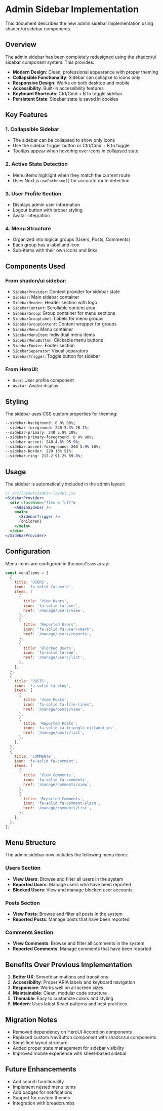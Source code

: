 # Admin Sidebar Implementation

This document describes the new admin sidebar implementation using shadcn/ui sidebar components.

## Overview

The admin sidebar has been completely redesigned using the shadcn/ui sidebar component system. This provides:

- **Modern Design**: Clean, professional appearance with proper theming
- **Collapsible Functionality**: Sidebar can collapse to icons only
- **Responsive Design**: Works on both desktop and mobile
- **Accessibility**: Built-in accessibility features
- **Keyboard Shortcuts**: Ctrl/Cmd + B to toggle sidebar
- **Persistent State**: Sidebar state is saved in cookies

## Key Features

### 1. Collapsible Sidebar

- The sidebar can be collapsed to show only icons
- Use the sidebar trigger button or Ctrl/Cmd + B to toggle
- Tooltips appear when hovering over icons in collapsed state

### 2. Active State Detection

- Menu items highlight when they match the current route
- Uses Next.js `usePathname()` for accurate route detection

### 3. User Profile Section

- Displays admin user information
- Logout button with proper styling
- Avatar integration

### 4. Menu Structure

- Organized into logical groups (Users, Posts, Comments)
- Each group has a label and icon
- Sub-items with their own icons and links

## Components Used

### From shadcn/ui sidebar:

- `SidebarProvider`: Context provider for sidebar state
- `Sidebar`: Main sidebar container
- `SidebarHeader`: Header section with logo
- `SidebarContent`: Scrollable content area
- `SidebarGroup`: Group container for menu sections
- `SidebarGroupLabel`: Labels for menu groups
- `SidebarGroupContent`: Content wrapper for groups
- `SidebarMenu`: Menu container
- `SidebarMenuItem`: Individual menu items
- `SidebarMenuButton`: Clickable menu buttons
- `SidebarFooter`: Footer section
- `SidebarSeparator`: Visual separators
- `SidebarTrigger`: Toggle button for sidebar

### From HeroUI:

- `User`: User profile component
- `Avatar`: Avatar display

## Styling

The sidebar uses CSS custom properties for theming:

```css
--sidebar-background: 0 0% 98%;
--sidebar-foreground: 240 5.3% 26.1%;
--sidebar-primary: 240 5.9% 10%;
--sidebar-primary-foreground: 0 0% 98%;
--sidebar-accent: 240 4.8% 95.9%;
--sidebar-accent-foreground: 240 5.9% 10%;
--sidebar-border: 220 13% 91%;
--sidebar-ring: 217.2 91.2% 59.8%;
```

## Usage

The sidebar is automatically included in the admin layout:

```jsx
// src/layouts/admin-layout.jsx
<SidebarProvider>
  <div className="flex w-full">
    <AdminSidebar />
    <main>
      <SidebarTrigger />
      {children}
    </main>
  </div>
</SidebarProvider>
```

## Configuration

Menu items are configured in the `menuItems` array:

```jsx
const menuItems = [
  {
    title: 'USERS',
    icon: 'fa-solid fa-users',
    items: [
      {
        title: 'View Users',
        icon: 'fa-solid fa-user',
        href: '/manage/users/view',
      },
      {
        title: 'Reported Users',
        icon: 'fa-solid fa-user-xmark',
        href: '/manage/users/reports',
      },
      {
        title: 'Blocked Users',
        icon: 'fa-solid fa-ban',
        href: '/manage/users/list',
      },
    ],
  },
  {
    title: 'POSTS',
    icon: 'fa-solid fa-blog',
    items: [
      {
        title: 'View Posts',
        icon: 'fa-solid fa-file-lines',
        href: '/manage/posts/view',
      },
      {
        title: 'Reported Posts',
        icon: 'fa-solid fa-triangle-exclamation',
        href: '/manage/posts/list',
      },
    ],
  },
  {
    title: 'COMMENTS',
    icon: 'fa-solid fa-comment',
    items: [
      {
        title: 'View Comments',
        icon: 'fa-solid fa-comments',
        href: '/manage/comments/view',
      },
      {
        title: 'Reported Comments',
        icon: 'fa-solid fa-comment-slash',
        href: '/manage/comments/list',
      },
    ],
  },
];
```

## Menu Structure

The admin sidebar now includes the following menu items:

### Users Section

- **View Users**: Browse and filter all users in the system
- **Reported Users**: Manage users who have been reported
- **Blocked Users**: View and manage blocked user accounts

### Posts Section

- **View Posts**: Browse and filter all posts in the system
- **Reported Posts**: Manage posts that have been reported

### Comments Section

- **View Comments**: Browse and filter all comments in the system
- **Reported Comments**: Manage comments that have been reported

## Benefits Over Previous Implementation

1. **Better UX**: Smooth animations and transitions
2. **Accessibility**: Proper ARIA labels and keyboard navigation
3. **Responsive**: Works well on all screen sizes
4. **Maintainable**: Clean, modular code structure
5. **Themable**: Easy to customize colors and styling
6. **Modern**: Uses latest React patterns and best practices

## Migration Notes

- Removed dependency on HeroUI Accordion components
- Replaced custom NavButton component with shadcn/ui components
- Simplified layout structure
- Added proper state management for sidebar visibility
- Improved mobile experience with sheet-based sidebar

## Future Enhancements

- Add search functionality
- Implement nested menu items
- Add badges for notifications
- Support for custom themes
- Integration with breadcrumbs
